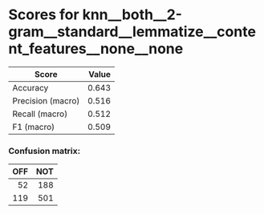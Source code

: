 # Scores for knn__both__2-gram__standard__lemmatize__content_features__none__none
|      Score      |Value|
|-----------------|----:|
|Accuracy         |0.643|
|Precision (macro)|0.516|
|Recall (macro)   |0.512|
|F1 (macro)       |0.509|

### Confusion matrix:
|OFF|NOT|
|--:|--:|
| 52|188|
|119|501|
